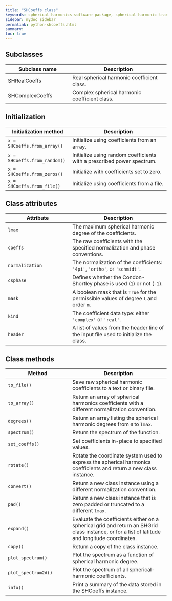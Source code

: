 ```yaml
---
title: "SHCoeffs class"
keywords: spherical harmonics software package, spherical harmonic transform, legendre functions, multitaper spectral analysis, fortran, Python, gravity, magnetic field
sidebar: mydoc_sidebar
permalink: python-shcoeffs.html
summary: 
toc: true
---
```


<style>
table:nth-of-type(n) {
    display:table;
    width:100%;
}
table:nth-of-type(n) th:nth-of-type(2) {
    width:60%;
}
</style>

## Subclasses

| Subclass name | Description |
| ------------- | ----------- |
| SHRealCoeffs | Real spherical harmonic coefficient class. |
| SHComplexCoeffs | Complex spherical harmonic coefficient class. |

## Initialization

| Initialization method | Description |
| --------------------- | ----------- |
| `x = SHCoeffs.from_array()` | Initialize using coefficients from an array. |
| `x = SHCoeffs.from_random()` | Initialize using random coefficients with a prescribed power spectrum. |
| `x = SHCoeffs.from_zeros()` | Initialize with coefficients set to zero. |
| `x = SHCoeffs.from_file()` | Initialize using coefficients from a file. |

## Class attributes

| Attribute | Description |
| --------- | ----------- |
| `lmax` | The maximum spherical harmonic degree of the coefficients. |
| `coeffs` | The raw coefficients with the specified normalization and phase conventions. |
| `normalization` | The normalization of the coefficients: `'4pi'`, `'ortho'`, or `'schmidt'`.|
| `csphase` | Defines whether the Condon-Shortley phase is used (`1`) or not (`-1`). |
| `mask` | A boolean mask that is `True` for the permissible values of degree `l` and order `m`. |
| `kind` | The coefficient data type: either `'complex'` or `'real'`. |
| `header` | A list of values from the header line of the input file used to initialize the class. |

## Class methods

| Method | Description |
| ------ | ----------- |
| `to_file()` | Save raw spherical harmonic coefficients to a text or binary file. |
| `to_array()` | Return an array of spherical harmonics coefficients with a different normalization convention. |
| `degrees()` | Return an array listing the spherical harmonic degrees from `0` to `lmax`. |
| `spectrum()` | Return the spectrum of the function.|
| `set_coeffs()` | Set coefficients in-place to specified values.|
| `rotate()` | Rotate the coordinate system used to express the spherical harmonics coefficients and return a new class instance.|
| `convert()` | Return a new class instance using a different normalization convention. |
| `pad()` | Return a new class instance that is zero padded or truncated to a different `lmax`.|
| `expand()` | Evaluate the coefficients either on a spherical grid and return an SHGrid class instance, or for a list of latitude and longitude coordinates.| 
| `copy()` | Return a copy of the class instance. |
| `plot_spectrum()` | Plot the spectrum as a function of spherical harmonic degree. |
| `plot_spectrum2d()` | Plot the spectrum of all spherical-harmonic coefficients. |
| `info()` | Print a summary of the data stored in the SHCoeffs instance.|
